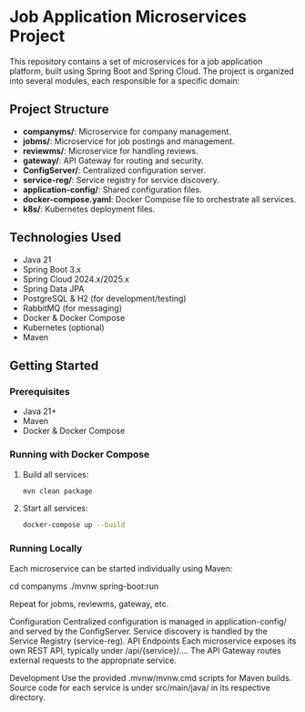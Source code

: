 # Job Application Microservices Project

This repository contains a set of microservices for a job application platform, built using Spring Boot and Spring Cloud. The project is organized into several modules, each responsible for a specific domain:

## Project Structure

- **companyms/**: Microservice for company management.
- **jobms/**: Microservice for job postings and management.
- **reviewms/**: Microservice for handling reviews.
- **gateway/**: API Gateway for routing and security.
- **ConfigServer/**: Centralized configuration server.
- **service-reg/**: Service registry for service discovery.
- **application-config/**: Shared configuration files.
- **docker-compose.yaml**: Docker Compose file to orchestrate all services.
- **k8s/**: Kubernetes deployment files.

## Technologies Used

- Java 21
- Spring Boot 3.x
- Spring Cloud 2024.x/2025.x
- Spring Data JPA
- PostgreSQL & H2 (for development/testing)
- RabbitMQ (for messaging)
- Docker & Docker Compose
- Kubernetes (optional)
- Maven

## Getting Started

### Prerequisites

- Java 21+
- Maven
- Docker & Docker Compose

### Running with Docker Compose

1. Build all services:
    ```sh
    mvn clean package
    ```
2. Start all services:
    ```sh
    docker-compose up --build
    ```

### Running Locally

Each microservice can be started individually using Maven:

cd companyms
./mvnw spring-boot:run

Repeat for jobms, reviewms, gateway, etc.

Configuration
Centralized configuration is managed in application-config/ and served by the ConfigServer.
Service discovery is handled by the Service Registry (service-reg).
API Endpoints
Each microservice exposes its own REST API, typically under /api/{service}/.... The API Gateway routes external requests to the appropriate service.

Development
Use the provided .mvnw/mvnw.cmd scripts for Maven builds.
Source code for each service is under src/main/java/ in its respective directory.
